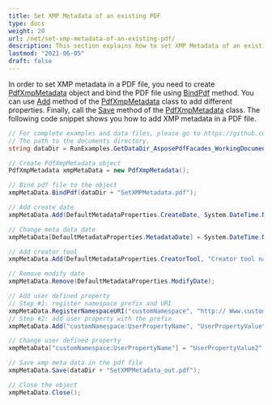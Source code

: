 ```yaml
---
title: Set XMP Metadata of an existing PDF
type: docs
weight: 20
url: /net/set-xmp-metadata-of-an-existing-pdf/
description: This section explains how to set XMP Metadata of an existing PDF with Aspose.PDF Facades.
lastmod: "2021-06-05"
draft: false
---
```


In order to set XMP metadata in a PDF file, you need to create [PdfXmpMetadata](https://reference.aspose.com/pdf/net/aspose.pdf.facades/pdfxmpmetadata) object and bind the PDF file using [BindPdf](https://reference.aspose.com/pdf/net/aspose.pdf.facades/facade/methods/bindpdf/index) method. You can use [Add](https://reference.aspose.com/pdf/net/aspose.pdf.facades/pdfxmpmetadata/methods/add/index) method of the [PdfXmpMetadata](https://reference.aspose.com/pdf/net/aspose.pdf.facades/pdfxmpmetadata) class to add different properties. Finally, call the [Save](https://reference.aspose.com/pdf/net/aspose.pdf/document/methods/save/index) method of the [PdfXmpMetadata](https://reference.aspose.com/pdf/net/aspose.pdf.facades/pdfxmpmetadata) class. The following code snippet shows you how to add XMP metadata in a PDF file.

```csharp
// For complete examples and data files, please go to https://github.com/aspose-pdf/Aspose.Pdf-for-.NET
// The path to the documents directory.
string dataDir = RunExamples.GetDataDir_AsposePdfFacades_WorkingDocuments();

// Create PdfXmpMetadata object
PdfXmpMetadata xmpMetaData = new PdfXmpMetadata();

// Bind pdf file to the object
xmpMetaData.BindPdf(dataDir + "SetXMPMetadata.pdf");

// Add create date
xmpMetaData.Add(DefaultMetadataProperties.CreateDate, System.DateTime.Now.ToString());

// Change meta data date
xmpMetaData[DefaultMetadataProperties.MetadataDate] = System.DateTime.Now.ToString();

// Add creator tool
xmpMetaData.Add(DefaultMetadataProperties.CreatorTool, "Creator tool name");

// Remove modify date
xmpMetaData.Remove(DefaultMetadataProperties.ModifyDate);

// Add user defined property
// Step #1: register namespace prefix and URI
xmpMetaData.RegisterNamespaceURI("customNamespace", "http:// Www.customNameSpaces.com/ns/");
// Step #2: add user property with the prefix
xmpMetaData.Add("customNamespace:UserPropertyName", "UserPropertyValue");

// Change user defined property
xmpMetaData["customNamespace:UserPropertyName"] = "UserPropertyValue2";

// Save xmp meta data in the pdf file
xmpMetaData.Save(dataDir + "SetXMPMetadata_out.pdf");

// Close the object
xmpMetaData.Close();
```